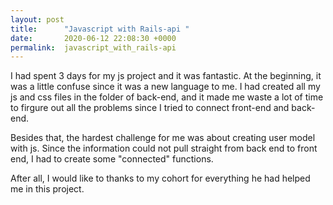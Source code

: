 ```yaml
---
layout: post
title:      "Javascript with Rails-api "
date:       2020-06-12 22:08:30 +0000
permalink:  javascript_with_rails-api
---
```



I had spent 3 days for my js project and it was fantastic. At the beginning, it was a little confuse since it was a new language to me. I had created all my js and css files in the folder of back-end, and it made me waste a lot of time to firgure out all the problems since I tried to connect front-end and back-end. 

Besides that, the hardest challenge for me was about creating user model with js. Since the information could not pull straight from back end to front end, I had to create some "connected" functions. 

After all, I would like to thanks to my cohort for everything he had helped me in this project.

